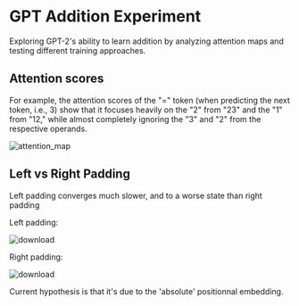 # GPT Addition Experiment  
Exploring GPT-2's ability to learn addition by analyzing attention maps and testing different training approaches.  

## Attention scores

For example, the attention scores of the "=" token (when predicting the next token, i.e., 3) show that it focuses heavily on the "2" from "23" and the "1" from "12," while almost completely ignoring the "3" and "2" from the respective operands.  

![attention_map](https://github.com/user-attachments/assets/7b208cd5-a0cc-40d1-9de7-696aa9022857)

## Left vs Right Padding

Left padding converges much slower, and to a worse state than right padding

Left padding:

![download](https://github.com/user-attachments/assets/aba93f9f-8232-455e-8e52-2f956699308a)

Right padding:

![download](https://github.com/user-attachments/assets/8d3913e6-e496-4d2d-b6e8-f3a1a833d174)

Current hypothesis is that it's due to the 'absolute' positionnal embedding.

